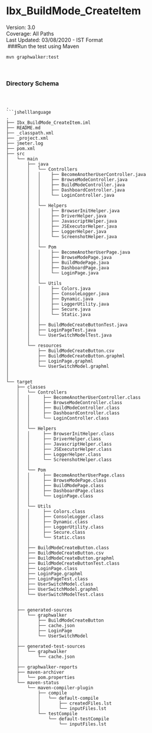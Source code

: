 # Ibx_BuildMode_CreateItem
Version: 3.0 <br />
Coverage: All Paths <br />
Last Updated: 03/08/2020 - IST Format <br />
​
###Run the test using Maven
​
```
mvn graphwalker:test
```
​
​
### Directory Schema
​
```jshelllanguage
.
```jshelllanguage
.
├── Ibx_BuildMode_CreateItem.iml
├── README.md
├── _classpath.xml
├── _project.xml
├── jmeter.log
├── pom.xml
├── src
│   └── main
│       ├── java
│       │   └── Controllers
│       │   │    ├── BecomeAnotherUserController.java
│       │   │    ├── BrowseModeController.java
│       │   │    ├── BuildModeController.java
│       │   │    ├── DashboardController.java
│       │   │    └── LoginController.java
│       │   │   
│       │   └── Helpers
│       │   │    ├── BrowserInitHelper.java
│       │   │    ├── DriverHelper.java
│       │   │    ├── JavascriptHelper.java
│       │   │    ├── JSExecutorHelper.java
│       │   │    ├── LoggerHelper.java
│       │   │    └── ScreenshotHelper.java
│       │   │   
│       │   └── Pom
│		│	│    ├── BecomeAnotherUserPage.java
│       │   │    ├── BrowseModePage.java
│       │   │    ├── BuildModePage.java
│       │   │    ├── DashboardPage.java
│       │   │    └── LoginPage.java
│       │   │
│       │   └── Utils
│       │   │    ├── Colors.java
│       │   │    ├── ConsoleLogger.java
│       │   │    ├── Dynamic.java
│       │   │    ├── LoggerUtility.java
│       │   │    ├── Secure.java
│       │   │    └── Static.java
│       │   │     
│       │   ├── BuildModeCreateButtonTest.java
│       │   ├── LoginPageTest.java
│       │   └── UserSwitchModelTest.java
│       │
│       └── resources
│           ├── BuildModeCreateButton.csv
│           ├── BuildModeCreateButton.graphml
│           ├── LoginPage.graphml
│           └── UserSwitchModel.graphml
│
│
└── target
    ├── classes
    │   └── Controllers
    │   │     ├── BecomeAnotherUserController.class
    │   │     ├── BrowseModeController.class
    │   │     ├── BuildModeController.class
    │   │     ├── DashboardController.class
    │   │     └── LoginController.class
    │   │     
	│   └── Helpers
    │   │     ├── BrowserInitHelper.class
    │   │     ├── DriverHelper.class
    │   │     ├── JavascriptHelper.class
    │   │     ├── JSExecutorHelper.class
    │   │     ├── LoggerHelper.class
    │   │     └── ScreenshotHelper.class
	│   │
	│   └── Pom
    │	│     ├── BecomeAnotherUserPage.class
    │   │     ├── BrowseModePage.class
    │   │     ├── BuildModePage.class
	│   │     ├── DashboardPage.class
    │   │     └── LoginPage.class
	│   │
	│   └── Utils
    │   │     ├── Colors.class
    │   │     ├── ConsoleLogger.class
    │   │     ├── Dynamic.class
	│   │     ├── LoggerUtility.class
	│	│	  ├── Secure.class
    │   │     └── Static.class
	│   │
	│   ├── BuildModeCreateButton.class 
    │   ├── BuildModeCreateButton.csv
	│   ├── BuildModeCreateButton.graphml 
    │   ├── BuildModeCreateButtonTest.class
    │   ├── LoginPage.class
	│	├── LoginPage.graphml
	│   ├── LoginPageTest.class
	│	├── UserSwitchModel.class
	│	├── UserSwitchModel.graphml
	│	└── UserSwitchModelTest.class
    │
    │           
    ├── generated-sources
    │   └── graphwalker
    │       ├── BuildModeCreateButton
    │       ├── cache.json
	│       ├── LoginPage
    │       └── UserSwitchModel
    │           
    ├── generated-test-sources
    │   └── graphwalker
    │       └── cache.json
	│       
    ├── graphwalker-reports
	├── maven-archiver
	│   └── pom.properties
    └── maven-status
        └── maven-compiler-plugin
            ├── compile
            │   └── default-compile
            │       ├── createdFiles.lst
            │       └── inputFiles.lst
            └── testCompile
                └── default-testCompile
                    └── inputFiles.lst